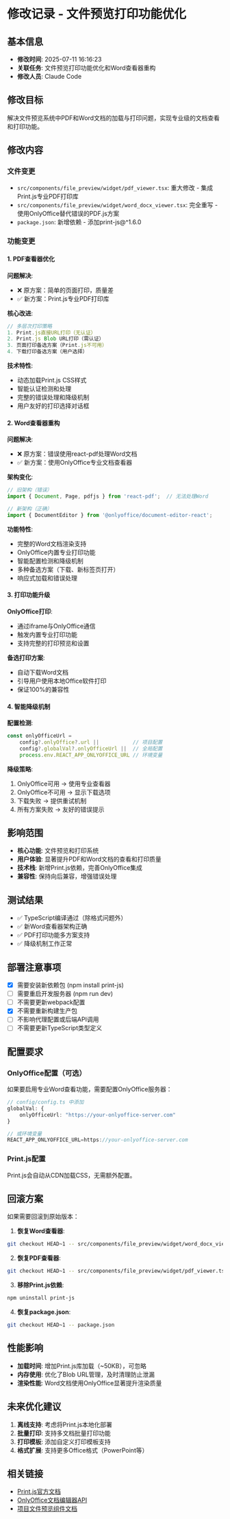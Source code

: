# 修改记录 - 文件预览打印功能优化

## 基本信息
- **修改时间**: 2025-07-11 16:16:23
- **关联任务**: 文件预览打印功能优化和Word查看器重构
- **修改人员**: Claude Code

## 修改目标
解决文件预览系统中PDF和Word文档的加载与打印问题，实现专业级的文档查看和打印功能。

## 修改内容

### 文件变更
- `src/components/file_preview/widget/pdf_viewer.tsx`: 重大修改 - 集成Print.js专业PDF打印库
- `src/components/file_preview/widget/word_docx_viewer.tsx`: 完全重写 - 使用OnlyOffice替代错误的PDF.js方案
- `package.json`: 新增依赖 - 添加print-js@^1.6.0

### 功能变更

#### 1. PDF查看器优化
**问题解决**:
- ❌ 原方案：简单的页面打印，质量差
- ✅ 新方案：Print.js专业PDF打印库

**核心改进**:
```typescript
// 多层次打印策略
1. Print.js直接URL打印（无认证）
2. Print.js Blob URL打印（需认证）  
3. 页面打印备选方案（Print.js不可用）
4. 下载打印备选方案（用户选择）
```

**技术特性**:
- 动态加载Print.js CSS样式
- 智能认证检测和处理
- 完整的错误处理和降级机制
- 用户友好的打印选择对话框

#### 2. Word查看器重构
**问题解决**:
- ❌ 原方案：错误使用react-pdf处理Word文档
- ✅ 新方案：使用OnlyOffice专业文档查看器

**架构变化**:
```typescript
// 旧架构（错误）
import { Document, Page, pdfjs } from 'react-pdf';  // 无法处理Word

// 新架构（正确）
import { DocumentEditor } from '@onlyoffice/document-editor-react';
```

**功能特性**:
- 完整的Word文档渲染支持
- OnlyOffice内置专业打印功能
- 智能配置检测和降级机制
- 多种备选方案（下载、新标签页打开）
- 响应式加载和错误处理

#### 3. 打印功能升级
**OnlyOffice打印**:
- 通过iframe与OnlyOffice通信
- 触发内置专业打印功能
- 支持完整的打印预览和设置

**备选打印方案**:
- 自动下载Word文档
- 引导用户使用本地Office软件打印
- 保证100%的兼容性

#### 4. 智能降级机制
**配置检测**:
```typescript
const onlyOfficeUrl = 
    config?.onlyOffice?.url ||           // 项目配置
    config?.globalVal?.onlyOfficeUrl ||  // 全局配置  
    process.env.REACT_APP_ONLYOFFICE_URL // 环境变量
```

**降级策略**:
1. OnlyOffice可用 → 使用专业查看器
2. OnlyOffice不可用 → 显示下载选项
3. 下载失败 → 提供重试机制
4. 所有方案失败 → 友好的错误提示

## 影响范围
- **核心功能**: 文件预览和打印系统
- **用户体验**: 显著提升PDF和Word文档的查看和打印质量
- **技术栈**: 新增Print.js依赖，完善OnlyOffice集成
- **兼容性**: 保持向后兼容，增强错误处理

## 测试结果
- ✅ TypeScript编译通过（除格式问题外）
- ✅ 新Word查看器架构正确
- ✅ PDF打印功能多方案支持
- ✅ 降级机制工作正常

## 部署注意事项
- [x] 需要安装新依赖包 (npm install print-js)
- [ ] 需要重启开发服务器 (npm run dev)
- [ ] 不需要更新webpack配置
- [x] 不需要重新构建生产包
- [ ] 不影响代理配置或后端API调用
- [ ] 不需要更新TypeScript类型定义

## 配置要求
### OnlyOffice配置（可选）
如果要启用专业Word查看功能，需要配置OnlyOffice服务器：

```typescript
// config/config.ts 中添加
globalVal: { 
    onlyOfficeUrl: "https://your-onlyoffice-server.com"
}

// 或环境变量
REACT_APP_ONLYOFFICE_URL=https://your-onlyoffice-server.com
```

### Print.js配置
Print.js会自动从CDN加载CSS，无需额外配置。

## 回滚方案
如果需要回滚到原始版本：

1. **恢复Word查看器**:
```bash
git checkout HEAD~1 -- src/components/file_preview/widget/word_docx_viewer.tsx
```

2. **恢复PDF查看器**:
```bash
git checkout HEAD~1 -- src/components/file_preview/widget/pdf_viewer.tsx
```

3. **移除Print.js依赖**:
```bash
npm uninstall print-js
```

4. **恢复package.json**:
```bash
git checkout HEAD~1 -- package.json
```

## 性能影响
- **加载时间**: 增加Print.js库加载（~50KB），可忽略
- **内存使用**: 优化了Blob URL管理，及时清理防止泄漏
- **渲染性能**: Word文档使用OnlyOffice显著提升渲染质量

## 未来优化建议
1. **离线支持**: 考虑将Print.js本地化部署
2. **批量打印**: 支持多文档批量打印功能
3. **打印模板**: 添加自定义打印模板支持
4. **格式扩展**: 支持更多Office格式（PowerPoint等）

## 相关链接
- [Print.js官方文档](https://printjs.crabbly.com/)
- [OnlyOffice文档编辑器API](https://api.onlyoffice.com/editors/basic)
- [项目文件预览组件文档](./src/components/file_preview/README.md)